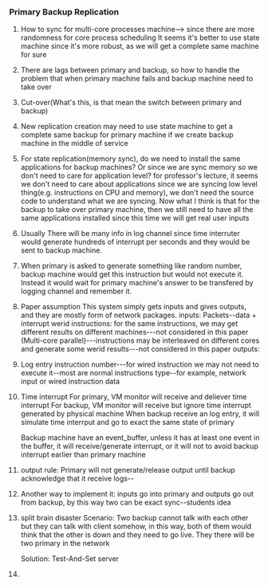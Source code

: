 ### Primary Backup Replication
1. How to sync for multi-core processes machine--> since there are more randomness for core process scheduling
   It seems it's better to use state machine since it's more robust, as we will get a complete same machine for sure
2. There are lags between primary and backup, so how to handle the problem that when primary machine fails and backup machine need to take over
3. Cut-over(What's this, is that mean the switch between primary and backup)
4. New replication creation
   may need to use state machine to get a complete same backup for primary machine if we create backup machine in the middle of service
5. For state replication(memory sync), do we need to install the same applications for backup machines? Or since we are sync memory so we don't need to care for application level?
    for professor's lecture, it seems we don't need to care about applications since we are syncing low level thing(e.g. instructions on CPU and memory), we don't need the source code to understand what we are syncing. 
    Now what I think is that for the backup to take over primary machine, then we still need to have all the same applications installed since this time we will get real user inputs
6.  Usually There will be many info in log channel since time interruter would generate hundreds of interrupt per seconds and they would be sent to backup machine.
7.  When primary is asked to generate something like random number, backup machine would get this instruction but would not execute it. Instead it would wait for primary machine's answer to be transfered by logging channel and remember it.
8.  Paper assumption
    This system simply gets inputs and gives outputs, and they are mostly form of network packages.
    inputs: Packets--data + interrupt
    werid instructions: for the same instructions, we may get different results on different machines---not considered in this paper
    (Multi-core parallel)---instructions may be interleaved on different cores and generate some werid results---not considered in this paper
    outputs:
9.  Log entry
    instruction number---for wired instruction we may not need to execute it--most are normal instructions
    type--for example, network input or wired instruction
    data
10. Time interrupt
    For primary, VM monitor will receive and deliever time interrupt
    For backup, VM monitor will receive but ignore time interrupt generated by physical machine
    When backup receive an log entry, it will simulate time interrput and go to exact the same state of primary

    Backup machine have an event_buffer, unless it has at least one event in the buffer, it will receive/generate interrupt, or it will not to avoid backup interrupt earlier than primary machine
11. output rule:
    Primary will not generate/release output until backup acknowledge that it receive logs--
12. Another way to implement it:
    inputs go into primary and outputs go out from backup, by this way two can be exact sync--students idea
13. split brain disaster
    Scenario:
    Two backup cannot talk with each other but they can talk with client somehow, in this way, both of them would think that the other is down and they need to go live. They there will be two primary in the network

    Solution:
    Test-And-Set server

14. 